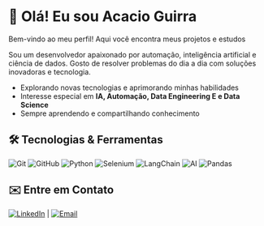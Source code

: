 # 👋 Olá! Eu sou Acacio Guirra

Bem-vindo ao meu perfil! Aqui você encontra meus projetos e estudos

Sou um desenvolvedor apaixonado por automação, inteligência artificial e ciência de dados. Gosto de resolver problemas do dia a dia com soluções inovadoras e tecnologia.

- Explorando novas tecnologias e aprimorando minhas habilidades
- Interesse especial em **IA, Automação, Data Engineering E e Data Science**
- Sempre aprendendo e compartilhando conhecimento

## 🛠️ Tecnologias & Ferramentas

![Git](https://img.shields.io/badge/-Git-05122A?style=flat&logo=git)
![GitHub](https://img.shields.io/badge/-GitHub-05122A?style=flat&logo=github)
![Python](https://img.shields.io/badge/-Python-05122A?style=flat&logo=python)
![Selenium](https://img.shields.io/badge/-Selenium-05122A?style=flat&logo=selenium)
![LangChain](https://img.shields.io/badge/-LangChain-05122A?style=flat&logo=chainlink)
![AI](https://img.shields.io/badge/-IA-05122A?style=flat&logo=openai)
![Pandas](https://img.shields.io/badge/-Pandas-05122A?style=flat&logo=pandas)

## ✉️ Entre em Contato

[![LinkedIn](https://img.shields.io/badge/-LinkedIn-blue?style=flat-square&logo=linkedin&logoColor=white)](https://www.linkedin.com/in/acacio-guirra-4b0a17211/) | [![Email](https://img.shields.io/badge/-Email-D14836?style=flat-square&logo=gmail&logoColor=white)](acacio23guirra@gmail.com)
 
